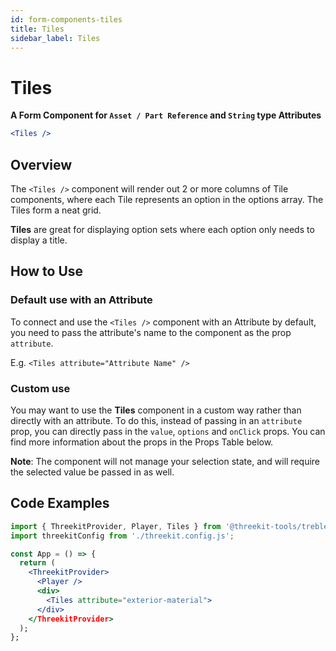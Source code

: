 ```yaml
---
id: form-components-tiles
title: Tiles
sidebar_label: Tiles
---
```


# Tiles

**A Form Component for `Asset / Part Reference` and `String` type Attributes**

```jsx
<Tiles />
```

## Overview

The `<Tiles />` component will render out 2 or more columns of Tile components, where each Tile
represents an option in the options array. The Tiles form a neat grid.

**Tiles** are great for displaying option sets where each option only
needs to display a title.

## How to Use

### Default use with an Attribute

To connect and use the `<Tiles />` component with an Attribute by default, you need to pass the attribute's name
to the component as the prop `attribute`.

E.g. `<Tiles attribute="Attribute Name" />`

### Custom use

You may want to use the **Tiles** component in a custom way rather than directly
with an attribute. To do this, instead of passing in an `attribute` prop, you
can directly pass in the `value`, `options` and `onClick` props. You can find more
information about the props in the Props Table below.

**Note**: The component will not manage your selection state, and will require
the selected value be passed in as well.

## Code Examples

```jsx
import { ThreekitProvider, Player, Tiles } from '@threekit-tools/treble';
import threekitConfig from './threekit.config.js';

const App = () => {
  return (
    <ThreekitProvider>
      <Player />
      <div>
        <Tiles attribute="exterior-material">
      </div>
    </ThreekitProvider>
  );
};
```
